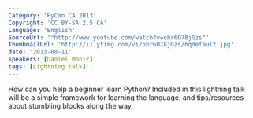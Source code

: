 ```yaml
---
Category: 'PyCon CA 2013'
Copyright: 'CC BY-SA 2.5 CA'
Language: 'English'
SourceUrl: '"http://www.youtube.com/watch?v=ohr6O78jGzs"'
ThumbnailUrl: 'http://i1.ytimg.com/vi/ohr6O78jGzs/hqdefault.jpg'
date: '2013-08-11'
speakers: [Daniel Moniz]
tags: [Lightning talk]
---
```

How can you help a beginner learn Python? Included in this lightning talk will be a simple framework for learning the language, and tips/resources about stumbling blocks along the way.
